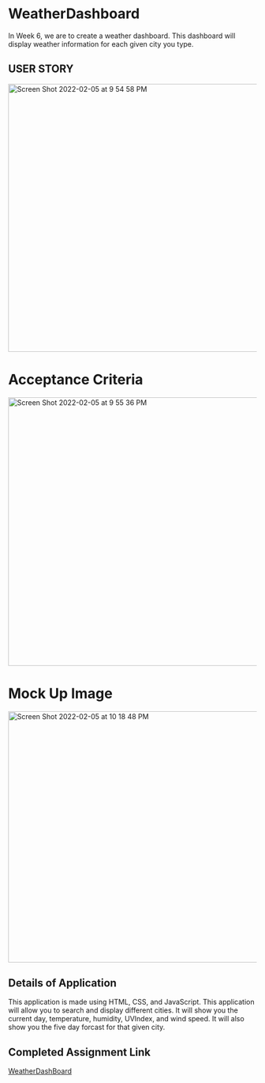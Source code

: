 # WeatherDashboard
In Week 6, we are to create a weather dashboard. This dashboard will display weather information for each given city you type. 
## USER STORY
<img width="542" alt="Screen Shot 2022-02-05 at 9 54 58 PM" src="https://user-images.githubusercontent.com/94761193/152666084-bee591b5-34ce-49cc-a1fc-77ca8c279484.png">


# Acceptance Criteria
<img width="543" alt="Screen Shot 2022-02-05 at 9 55 36 PM" src="https://user-images.githubusercontent.com/94761193/152666086-421e05b7-a04f-4d54-aa5a-cf336e6de85e.png">



# Mock Up Image
<img width="508" alt="Screen Shot 2022-02-05 at 10 18 48 PM" src="https://user-images.githubusercontent.com/94761193/152666504-2aecb28c-1f1e-4c0f-b23f-17fd95b77114.png">


## Details of Application
This application is made using HTML, CSS, and JavaScript.
This application will allow you to search and display different cities. It will show you the current day, temperature, humidity, UVIndex, and wind speed. It will also show you the five day forcast for that given city.
## Completed Assignment Link
[WeatherDashBoard](https://lf56.github.io/WeatherDashboard/)
